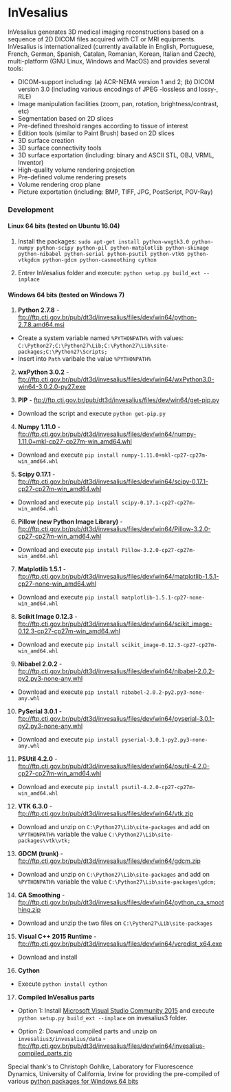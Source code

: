 # InVesalius

InVesalius generates 3D medical imaging reconstructions based on a sequence of 2D DICOM files acquired with CT or MRI equipments.  InVesalius is internationalized (currently available in English, Portuguese, French, German, Spanish, Catalan, Romanian, Korean, Italian and Czech), multi-platform (GNU Linux, Windows and MacOS) and provides several tools:
  * DICOM-support including: (a) ACR-NEMA version 1 and 2; (b) DICOM version 3.0 (including various encodings of JPEG -lossless and lossy-, RLE)
  * Image manipulation facilities (zoom, pan, rotation, brightness/contrast, etc)
  * Segmentation based on 2D slices
  * Pre-defined threshold ranges according to tissue of interest
  * Edition tools (similar to Paint Brush) based on 2D slices
  * 3D surface creation
  * 3D surface connectivity tools 
  * 3D surface exportation (including: binary and ASCII STL, OBJ, VRML, Inventor)
  * High-quality volume rendering projection
  * Pre-defined volume rendering presets
  * Volume rendering crop plane
  * Picture exportation (including: BMP, TIFF, JPG, PostScript, POV-Ray)

### Development

#### Linux 64 bits (tested on Ubuntu 16.04)

1) Install the packages: `sudo apt-get install python-wxgtk3.0 python-numpy python-scipy python-pil python-matplotlib python-skimage python-nibabel python-serial python-psutil python-vtk6 python-vtkgdcm python-gdcm python-casmoothing cython`

2) Entrer InVesalius folder and execute: `python setup.py build_ext --inplace`

#### Windows 64 bits (tested on Windows 7)

1) **Python 2.7.8** - ftp://ftp.cti.gov.br/pub/dt3d/invesalius/files/dev/win64/python-2.7.8.amd64.msi

* Create a system variable named `%PYTHONPATH%` with values: `C:\Python27;C:\Python27\Lib;C:\Python27\Lib\site-packages;C:\Python27\Scripts;`
* Insert into `Path` varibale the value `%PYTHONPATH%`

2) **wxPython 3.0.2** - ftp://ftp.cti.gov.br/pub/dt3d/invesalius/files/dev/win64/wxPython3.0-win64-3.0.2.0-py27.exe

3) **PIP** - ftp://ftp.cti.gov.br/pub/dt3d/invesalius/files/dev/win64/get-pip.py
* Download the script and execute `python get-pip.py` 

4) **Numpy 1.11.0** - ftp://ftp.cti.gov.br/pub/dt3d/invesalius/files/dev/win64/numpy-1.11.0+mkl-cp27-cp27m-win_amd64.whl
* Download and execute `pip install numpy-1.11.0+mkl-cp27-cp27m-win_amd64.whl`

5) **Scipy 0.17.1** - ftp://ftp.cti.gov.br/pub/dt3d/invesalius/files/dev/win64/scipy-0.17.1-cp27-cp27m-win_amd64.whl
* Download and execute `pip install scipy-0.17.1-cp27-cp27m-win_amd64.whl`

6) **Pillow (new Python Image Library)** - ftp://ftp.cti.gov.br/pub/dt3d/invesalius/files/dev/win64/Pillow-3.2.0-cp27-cp27m-win_amd64.whl
* Download and execute `pip install Pillow-3.2.0-cp27-cp27m-win_amd64.whl`

7) **Matplotlib 1.5.1** - ftp://ftp.cti.gov.br/pub/dt3d/invesalius/files/dev/win64/matplotlib-1.5.1-cp27-none-win_amd64.whl
* Download and execute `pip install matplotlib-1.5.1-cp27-none-win_amd64.whl`

8) **Scikit Image 0.12.3** - ftp://ftp.cti.gov.br/pub/dt3d/invesalius/files/dev/win64/scikit_image-0.12.3-cp27-cp27m-win_amd64.whl 
* Download and execute `pip install scikit_image-0.12.3-cp27-cp27m-win_amd64.whl`

9) **Nibabel 2.0.2** - ftp://ftp.cti.gov.br/pub/dt3d/invesalius/files/dev/win64/nibabel-2.0.2-py2.py3-none-any.whl
* Download and execute `pip install nibabel-2.0.2-py2.py3-none-any.whl`

10) **PySerial 3.0.1** - ftp://ftp.cti.gov.br/pub/dt3d/invesalius/files/dev/win64/pyserial-3.0.1-py2.py3-none-any.whl
* Download and execute `pip install pyserial-3.0.1-py2.py3-none-any.whl`

11) **PSUtil 4.2.0** - ftp://ftp.cti.gov.br/pub/dt3d/invesalius/files/dev/win64/psutil-4.2.0-cp27-cp27m-win_amd64.whl
* Download and execute `pip install psutil-4.2.0-cp27-cp27m-win_amd64.whl`

12) **VTK 6.3.0** - ftp://ftp.cti.gov.br/pub/dt3d/invesalius/files/dev/win64/vtk.zip
* Download and unzip on `C:\Python27\Lib\site-packages` and add on `%PYTHONPATH%` variable the value `C:\Python27\Lib\site-packages\vtk\vtk;`

13) **GDCM (trunk)** - ftp://ftp.cti.gov.br/pub/dt3d/invesalius/files/dev/win64/gdcm.zip
* Download and unzip on `C:\Python27\Lib\site-packages` and add on `%PYTHONPATH%` variable the value `C:\Python27\Lib\site-packages\gdcm;`

14) **CA Smoothing** - ftp://ftp.cti.gov.br/pub/dt3d/invesalius/files/dev/win64/python_ca_smoothing.zip
* Download and unzip the two files on `C:\Python27\Lib\site-packages`

15) **Visual C++ 2015 Runtime** - ftp://ftp.cti.gov.br/pub/dt3d/invesalius/files/dev/win64/vcredist_x64.exe
* Download and install

16) **Cython**
* Execute `python install cython`

17) **Compiled InVesalius parts**

* Option 1: Install [Microsoft Visual Studio Community 2015](https://www.visualstudio.com/pt-br/downloads/download-visual-studio-vs.aspx) and execute `python setup.py build_ext --inplace` on invesalius3 folder.

* Option 2: Download compiled parts and unzip on `invesalius3/invesalius/data` - ftp://ftp.cti.gov.br/pub/dt3d/invesalius/files/dev/win64/invesalius-compiled_parts.zip


Special thank's to Christoph Gohlke, Laboratory for Fluorescence Dynamics, University of California, Irvine for providing the pre-compiled of various [python packages for Windows 64 bits](http://www.lfd.uci.edu/~gohlke/pythonlibs/)
